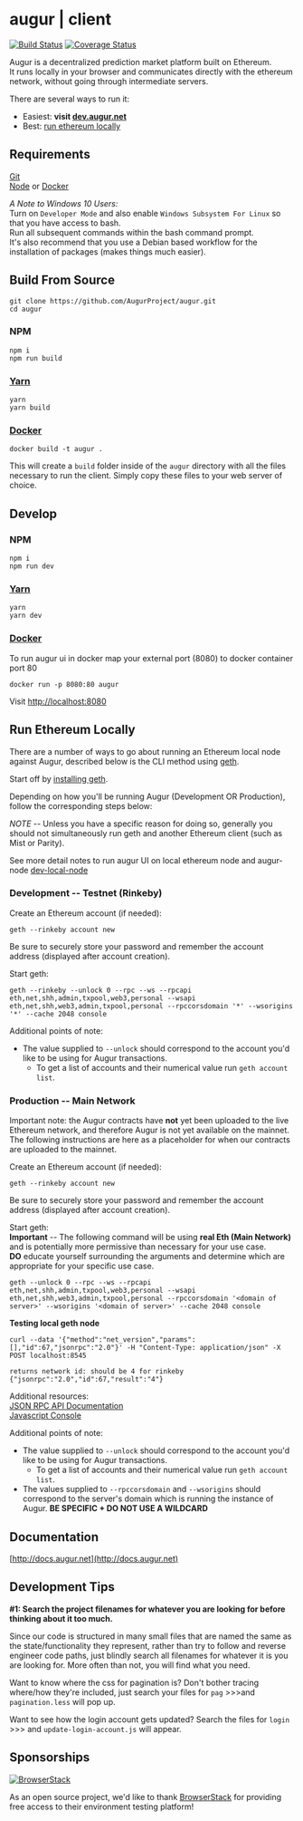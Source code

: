 # augur | client
[![Build Status](https://travis-ci.org/AugurProject/augur.svg?branch=v3)](https://travis-ci.org/AugurProject/augur)
[![Coverage Status](https://coveralls.io/repos/github/AugurProject/augur/badge.svg?branch=v3)](https://coveralls.io/github/AugurProject/augur?branch=v3)

Augur is a decentralized prediction market platform built on Ethereum.  
It runs locally in your browser and communicates directly with the ethereum network, without going through intermediate servers.

There are several ways to run it:

* Easiest: **visit [dev.augur.net](http://dev.augur.net)**  
* Best: [run ethereum locally](#eth_local)

## Requirements
[Git](https://git-scm.com/)  
[Node](https://nodejs.org/) or [Docker](https://www.docker.com/)

*A Note to Windows 10 Users:*  
Turn on `Developer Mode` and also enable `Windows Subsystem For Linux` so that you have access to bash.  
Run all subsequent commands within the bash command prompt.  
It's also recommend that you use a Debian based workflow for the installation of packages (makes things much easier).

## Build From Source

```
git clone https://github.com/AugurProject/augur.git
cd augur
```

### NPM
```
npm i
npm run build
```

### [Yarn](https://yarnpkg.com/)
```
yarn
yarn build
```

### [Docker](https://www.docker.com/)
```
docker build -t augur .
```

This will create a `build` folder inside of the `augur` directory with all the files necessary to run the client.
Simply copy these files to your web server of choice.

## Develop

### NPM
```
npm i
npm run dev
```

### [Yarn](https://yarnpkg.com/)
```
yarn
yarn dev
```

### [Docker](https://www.docker.com/) 
To run augur ui in docker map your external port (8080) to docker container port 80
```
docker run -p 8080:80 augur
```

Visit [http://localhost:8080](http://localhost:8080)


## Run Ethereum Locally <a name="eth_local"></a>

There are a number of ways to go about running an Ethereum local node against Augur, described below is the CLI method using [geth](https://github.com/ethereum/go-ethereum/wiki/geth).

Start off by [installing geth](https://github.com/ethereum/go-ethereum/wiki/Building-Ethereum).

Depending on how you'll be running Augur (Development OR Production), follow the corresponding steps below:

*NOTE --* Unless you have a specific reason for doing so, generally you should not simultaneously run geth and another Ethereum client (such as Mist or Parity).

See more detail notes to run augur UI on local ethereum node and augur-node [dev-local-node](https://github.com/AugurProject/augur/blob/seadragon/docs/dev-local-node.md)

### Development -- Testnet (Rinkeby)

Create an Ethereum account (if needed):
```
geth --rinkeby account new
```
Be sure to securely store your password and remember the account address (displayed after account creation).

Start geth:  
```
geth --rinkeby --unlock 0 --rpc --ws --rpcapi eth,net,shh,admin,txpool,web3,personal --wsapi eth,net,shh,web3,admin,txpool,personal --rpccorsdomain '*' --wsorigins '*' --cache 2048 console
```

Additional points of note:  
* The value supplied to `--unlock` should correspond to the account you'd like to be using for Augur transactions.  
  * To get a list of accounts and their numerical value run `geth account list`.

### Production -- Main Network

Important note: the Augur contracts have **not** yet been uploaded to the live Ethereum network, and therefore Augur is not yet available on the mainnet.  The following instructions are here as a placeholder for when our contracts are uploaded to the mainnet.

Create an Ethereum account (if needed):
```
geth --rinkeby account new
```
Be sure to securely store your password and remember the account address (displayed after account creation).

Start geth:  
**Important** -- The following command will be using **real Eth (Main Network)** and is potentially more permissive than necessary for your use case.  
**DO** educate yourself surrounding the arguments and determine which are appropriate for your specific use case.
```
geth --unlock 0 --rpc --ws --rpcapi eth,net,shh,admin,txpool,web3,personal --wsapi eth,net,shh,web3,admin,txpool,personal --rpccorsdomain '<domain of server>' --wsorigins '<domain of server>' --cache 2048 console
```

**Testing local geth node**

    curl --data '{"method":"net_version","params":[],"id":67,"jsonrpc":"2.0"}' -H "Content-Type: application/json" -X POST localhost:8545
    
    returns network id: should be 4 for rinkeby
    {"jsonrpc":"2.0","id":67,"result":"4"}

Additional resources:  
[JSON RPC API Documentation](https://github.com/ethereum/wiki/wiki/JSON-RPC)  
[Javascript Console](https://github.com/ethereum/go-ethereum/wiki/JavaScript-Console#web3)  

Additional points of note:
* The value supplied to `--unlock` should correspond to the account you'd like to be using for Augur transactions.  
  * To get a list of accounts and their numerical value run `geth account list`.
* The values supplied to `--rpccorsdomain` and `--wsorigins` should correspond to the server's domain which is running the instance of Augur.  **BE SPECIFIC + DO NOT USE A WILDCARD**

## Documentation

[http://docs.augur.net](http://docs.augur.net)


## Development Tips

**#1: Search the project filenames for whatever you are looking for before thinking about it too much.**

Since our code is structured in many small files that are named the same as the state/functionality they represent, rather than try to follow and reverse engineer code paths, just blindly search all filenames for whatever it is you are looking for. More often than not, you will find what you need.

Want to know where the css for pagination is? Don't bother tracing where/how they're included, just search your files for `pag` >>>and `pagination.less` will pop up.

Want to see how the login account gets updated? Search the files for `login` >>> and `update-login-account.js` will appear.

## Sponsorships

[![BrowserStack](/src/assets/images/browser-stack.png?raw=true "BrowserStack")](https://www.browserstack.com/)

As an open source project, we'd like to thank [BrowserStack](https://www.browserstack.com/) for providing free access to their environment testing platform!
